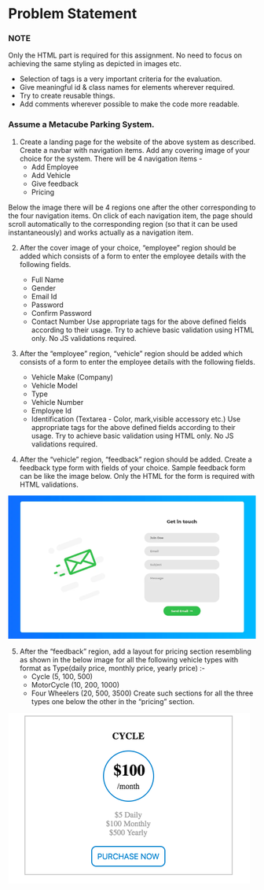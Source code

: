 # Problem Statement

### NOTE
Only the HTML part is required for this assignment. No need to focus on achieving the same styling as depicted in images etc.
- Selection of tags is a very important criteria for the evaluation.
- Give meaningful id & class names for elements wherever required.
- Try to create reusable things.
- Add comments wherever possible to make the code more readable.	

### Assume a Metacube Parking System. 
1. Create a landing page for the website of the above system as described. Create a navbar with navigation items. Add any covering image of your choice for the system. There will be 4 navigation items - 
    - Add Employee
    - Add Vehicle
    - Give feedback
    - Pricing
 
Below the image there will be 4 regions one after the other corresponding to the four navigation items. On click of each navigation item, the page should scroll automatically to the corresponding region (so that it can be used instantaneously) and works actually as a navigation item.

2. After the cover image of your choice, “employee” region should be added which consists of a form to enter the employee details with the following fields.
    - Full Name
    - Gender
    - Email Id
    - Password
    - Confirm Password
    - Contact Number
Use appropriate tags for the above defined fields according to their usage. Try to achieve basic validation using HTML only. No JS validations required.

3. After the “employee” region, “vehicle” region should be added which consists of a form to enter the employee details with the following fields.
    - Vehicle Make (Company)
    - Vehicle Model
    - Type
    - Vehicle Number
    - Employee Id
    - Identification (Textarea - Color, mark,visible accessory etc.)
Use appropriate tags for the above defined fields according to their usage. Try to achieve basic validation using HTML only. No JS validations required.

4. After the “vehicle” region, “feedback” region should be added. Create a feedback type form with fields of your choice. Sample feedback form can be like the image below. Only the HTML for the form is required with HTML validations.

![](https://github.com/metacube-manthan-rajoria/Assignments/blob/main/003%20-%20UI%20Design%20%26%20Development/Chapter%20001%20-%20HTML/res/feedback.png)

5. After the “feedback” region, add a layout for pricing section resembling as shown in the below image for all the following vehicle types with format as Type(daily price, monthly price, yearly price) :- 
    - Cycle (5, 100, 500)
    - MotorCycle (10, 200, 1000)
    - Four Wheelers (20, 500, 3500)
Create such sections for all the three types one below the other in the “pricing” section.

![](https://github.com/metacube-manthan-rajoria/Assignments/blob/main/003%20-%20UI%20Design%20%26%20Development/Chapter%20001%20-%20HTML/res/pricing.png)
